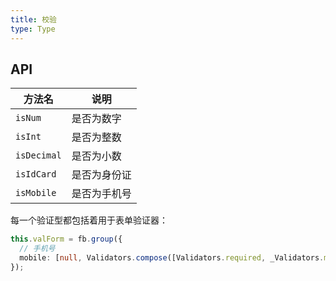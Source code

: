 ```yaml
---
title: 校验
type: Type
---
```


## API

| 方法名      | 说明         |
| ----------- | ------------ |
| `isNum`     | 是否为数字   |
| `isInt`     | 是否为整数   |
| `isDecimal` | 是否为小数   |
| `isIdCard`  | 是否为身份证 |
| `isMobile`  | 是否为手机号 |

每一个验证型都包括着用于表单验证器：

```ts
this.valForm = fb.group({
  // 手机号
  mobile: [null, Validators.compose([Validators.required, _Validators.mobile])]
});
```
